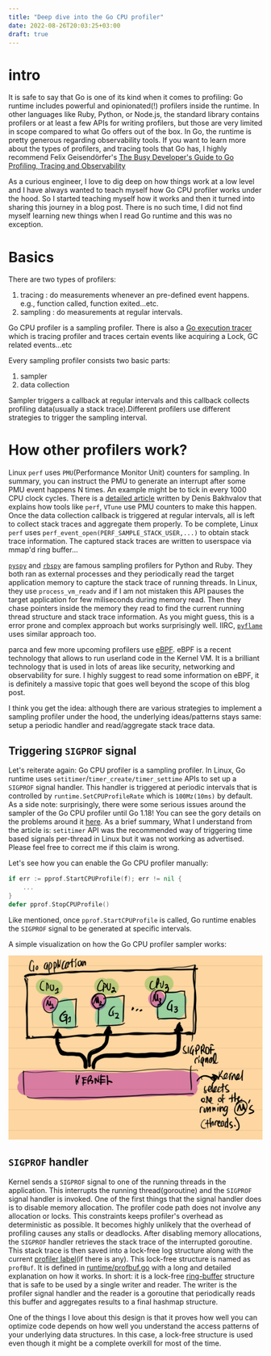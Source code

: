 ```yaml
---
title: "Deep dive into the Go CPU profiler"
date: 2022-08-26T20:03:25+03:00
draft: true
---
```


# intro

It is safe to say that Go is one of its kind when it comes to profiling: Go runtime 
includes powerful and opinionated(!) profilers inside the runtime. In other languages like
Ruby, Python, or Node.js, the standard library contains profilers or at least a few APIs for writing 
profilers, but those are very limited in scope compared to what Go offers out of the box. In Go, the runtime is pretty generous regarding observability tools. If you want to
learn more about the types of profilers, and tracing tools that Go has, I highly recommend Felix Geisendörfer's
[The Busy Developer's Guide to Go Profiling, Tracing and Observability](https://github.com/DataDog/go-profiler-notes/blob/main/guide/README.md)

As a curious engineer, I love to dig deep on how things work at a low level and I have always wanted to teach 
myself how Go CPU profiler works under the hood. So I started teaching myself how it works and 
then it turned into sharing this journey in a blog post. There is no such time, I did not find myself learning new things
when I read Go runtime and this was no exception. 

# Basics

There are two types of profilers:
 1. tracing : do measurements whenever an pre-defined event happens. e.g., function called, function exited...etc.
 2. sampling : do measurements at regular intervals.

 Go CPU profiler is a sampling profiler. There is also a [Go execution tracer](https://pkg.go.dev/runtime/trace) which is 
 tracing profiler and traces certain events like acquiring a Lock, GC related events...etc

Every sampling profiler consists two basic parts:
1. sampler
2. data collection

Sampler triggers a callback at regular intervals and this callback collects profiling data(usually a stack trace).Different
profilers use different strategies to trigger the sampling interval.

# How other profilers work?

Linux `perf` uses `PMU`(Performance Monitor Unit) counters for sampling. In summary, you can instruct the PMU to generate an interrupt after some PMU event happens N times. An example might be to tick in every 1000 CPU clock cycles. There is a [detailed article](https://easyperf.net/blog/2018/06/01/PMU-counters-and-profiling-basics) written by Denis Bakhvalov that explains how tools like `perf`, `VTune` use PMU counters to make this happen. Once the data collection callback is triggered at regular intervals, all is left to collect stack traces and aggregate them properly. To be complete, Linux `perf` uses `perf_event_open(PERF_SAMPLE_STACK_USER,...)` to obtain stack trace information. The captured stack traces are written to userspace via mmap'd ring buffer...

[`pyspy`](https://github.com/benfred/py-spy) and [`rbspy`](https://github.com/rbspy/rbspy) are famous sampling profilers for Python and Ruby. They both ran as external processes and they periodically read the target application memory to capture the stack trace of running threads. In Linux, they use `process_vm_readv` and if I am not mistaken this API pauses the target application for few miliseconds during memory read. Then they chase pointers inside the memory they read to find the current running thread structure and stack trace information. As you might guess, this is a error prone and complex approach but works surprisingly well. IIRC, [`pyflame`](https://github.com/uber-archive/pyflame) uses similar approach too.

parca and few more upcoming profilers use [eBPF](https://ebpf.io/). eBPF is a recent technology that allows to run userland code in the Kernel VM. It is a brilliant technology that is used in lots of areas like security, networking and observability for sure. I highly suggest to read some information on eBPF, it is definitely a massive topic that goes well beyond the scope of this blog post.

I think you get the idea: although there are various strategies to implement a sampling profiler under the hood, the underlying ideas/patterns stays same:
setup a periodic handler and read/aggregate stack trace data.

## Triggering `SIGPROF` signal

Let's reiterate again: Go CPU profiler is a sampling profiler. In Linux, Go runtime uses `setitimer`/`timer_create/timer_settime` APIs to set up a `SIGPROF` signal handler. This handler is triggered at periodic intervals that is controlled by `runtime.SetCPUProfileRate` which is `100Mz(10ms)` by default. As a side note: surprisingly, there were some serious issues around the sampler of the Go CPU profiler until Go 1.18! You can see the gory details on the problems around it [here](https://www.datadoghq.com/blog/engineering/profiling-improvements-in-go-1-18/). As a brief summary, What I understand from the article is: `setitimer` API was the recommended way of triggering time based signals per-thread in Linux but it was not working as advertised. Please feel free to correct me if this claim is wrong. 

Let's see how you can enable the Go CPU profiler manually:

```go
if err := pprof.StartCPUProfile(f); err != nil {
    ...
}
defer pprof.StopCPUProfile()
```

Like mentioned, once `pprof.StartCPUProfile` is called, Go runtime enables the `SIGPROF` signal to be generated at specific intervals.

A simple visualization on how the Go CPU profiler sampler works:

![SIGPROF signal in the Go runtime](/sigprof.png)

## `SIGPROF` handler

Kernel sends a `SIGPROF` signal to one of the running threads in the application. This interrupts the running
thread(goroutine) and the `SIGPROF` signal handler is invoked. One of the first things that the signal handler does is to disable memory allocation. The profiler
code path does not involve any allocation or locks. This constraints keeps profiler's overhead as deterministic as possible. It becomes highly unlikely 
that the overhead of profiling causes any stalls or deadlocks. After disabling memory allocations, the `SIGPROF` handler retrieves the stack trace of
the interrupted goroutine. This stack trace is then saved into a lock-free log structure along with the current [profiler label](https://rakyll.org/profiler-labels/)(if there is any). This lock-free structure is named as `profBuf`. It is defined in [runtime/profbuf.go](https://github.com/golang/go/blob/master/src/runtime/profbuf.go) with a long and detailed explanation on how it works. In short: it is a lock-free [ring-buffer](https://en.wikipedia.org/wiki/Circular_buffer) structure that is safe to be used by a single writer and reader. The writer is the profiler signal handler and the reader is a goroutine that periodically reads this buffer and aggregates results to a final hashmap structure.

One of the things I love about this design is that it proves how well you can optimize code depends on how well you understand the access patterns of your underlying data structures. In this case, a lock-free structure is used even though it might be a complete overkill for most of the time.

